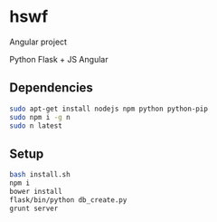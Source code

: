 # hswf

Angular project

Python Flask + JS Angular

## Dependencies

```bash
sudo apt-get install nodejs npm python python-pip
sudo npm i -g n
sudo n latest
```

## Setup

```bash
bash install.sh
npm i
bower install
flask/bin/python db_create.py
grunt server
```
